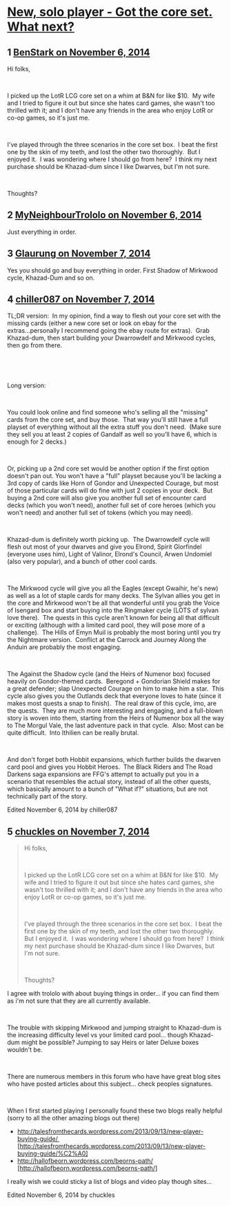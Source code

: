 # [New, solo player - Got the core set. What next?](https://community.fantasyflightgames.com/topic/126556-new-solo-player-got-the-core-set-what-next/)

## 1 [BenStark on November 6, 2014](https://community.fantasyflightgames.com/topic/126556-new-solo-player-got-the-core-set-what-next/?do=findComment&comment=1325074)

Hi folks,

 

I picked up the LotR LCG core set on a whim at B&N for like $10.  My wife and I tried to figure it out but since she hates card games, she wasn't too thrilled with it; and I don't have any friends in the area who enjoy LotR or co-op games, so it's just me.

 

I've played through the three scenarios in the core set box.  I beat the first one by the skin of my teeth, and lost the other two thoroughly.  But I enjoyed it.  I was wondering where I should go from here?  I think my next purchase should be Khazad-dum since I like Dwarves, but I'm not sure.

 

Thoughts?

## 2 [MyNeighbourTrololo on November 6, 2014](https://community.fantasyflightgames.com/topic/126556-new-solo-player-got-the-core-set-what-next/?do=findComment&comment=1325094)

Just everything in order.

## 3 [Glaurung on November 7, 2014](https://community.fantasyflightgames.com/topic/126556-new-solo-player-got-the-core-set-what-next/?do=findComment&comment=1325139)

Yes you should go and buy everything in order. First Shadow of Mirkwood cycle, Khazad-Dum and so on.

## 4 [chiller087 on November 7, 2014](https://community.fantasyflightgames.com/topic/126556-new-solo-player-got-the-core-set-what-next/?do=findComment&comment=1325140)

TL;DR version:  In my opinion, find a way to flesh out your core set with the missing cards (either a new core set or look on ebay for the extras...personally I recommend going the ebay route for extras).  Grab Khazad-dum, then start building your Dwarrowdelf and Mirkwood cycles, then go from there.

 

 

Long version:

 

You could look online and find someone who's selling all the "missing" cards from the core set, and buy those.  That way you'll still have a full playset of everything without all the extra stuff you don't need.  (Make sure they sell you at least 2 copies of Gandalf as well so you'll have 6, which is enough for 2 decks.)

 

Or, picking up a 2nd core set would be another option if the first option doesn't pan out. You won't have a "full" playset because you'll be lacking a 3rd copy of cards like Horn of Gondor and Unexpected Courage, but most of those particular cards will do fine with just 2 copies in your deck.  But buying a 2nd core will also give you another full set of encounter card decks (which you won't need), another full set of core heroes (which you won't need) and another full set of tokens (which you may need).

 

Khazad-dum is definitely worth picking up.  The Dwarrowdelf cycle will flesh out most of your dwarves and give you Elrond, Spirit Glorfindel (everyone uses him), Light of Valinor, Elrond's Council, Arwen Undomiel (also very popular), and a bunch of other cool cards. 

 

The Mirkwood cycle will give you all the Eagles (except Gwaihir, he's new) as well as a lot of staple cards for many decks. The Sylvan allies you get in the core and Mirkwood won't be all that wonderful until you grab the Voice of Isengard box and start buying into the Ringmaker cycle (LOTS of sylvan love there).  The quests in this cycle aren't known for being all that difficult or exciting (although with a limited card pool, they will pose more of a challenge).  The Hills of Emyn Muil is probably the most boring until you try the Nightmare version.  Conflict at the Carrock and Journey Along the Anduin are probably the most engaging.

 

The Against the Shadow cycle (and the Heirs of Numenor box) focused heavily on Gondor-themed cards.  Beregond + Gondorian Shield makes for a great defender; slap Unexpected Courage on him to make him a star.  This cycle also gives you the Outlands deck that everyone loves to hate (since it makes most quests a snap to finish).  The real draw of this cycle, imo, are the quests.  They are much more interesting and engaging, and a full-blown story is woven into them, starting from the Heirs of Numenor box all the way to The Morgul Vale, the last adventure pack in that cycle.  Also: Most can be quite difficult.  Into Ithilien can be really brutal.

 

And don't forget both Hobbit expansions, which further builds the dwarven card pool and gives you Hobbit Heroes.  The Black Riders and The Road Darkens saga expansions are FFG's attempt to actually put you in a scenario that resembles the actual story, instead of all the other quests, which basically amount to a bunch of "What if?" situations, but are not technically part of the story.

Edited November 6, 2014 by chiller087

## 5 [chuckles on November 7, 2014](https://community.fantasyflightgames.com/topic/126556-new-solo-player-got-the-core-set-what-next/?do=findComment&comment=1325174)

> Hi folks,
> 
>  
> 
> I picked up the LotR LCG core set on a whim at B&N for like $10.  My wife and I tried to figure it out but since she hates card games, she wasn't too thrilled with it; and I don't have any friends in the area who enjoy LotR or co-op games, so it's just me.
> 
>  
> 
> I've played through the three scenarios in the core set box.  I beat the first one by the skin of my teeth, and lost the other two thoroughly.  But I enjoyed it.  I was wondering where I should go from here?  I think my next purchase should be Khazad-dum since I like Dwarves, but I'm not sure.
> 
>  
> 
> Thoughts?

I agree with trololo with about buying things in order... if you can find them as i'm not sure that they are all currently available.

 

The trouble with skipping Mirkwood and jumping straight to Khazad-dum is the increasing difficulty level vs your limited card pool... though Khazad-dum might be possible? Jumping to say Heirs or later Deluxe boxes wouldn't be. 

 

There are numerous members in this forum who have have great blog sites who have posted articles about this subject... check peoples signatures.

 

When I first started playing I personally found these two blogs really helpful (sorry to all the other amazing blogs out there) 

 * http://talesfromthecards.wordpress.com/2013/09/13/new-player-buying-guide/  [http://talesfromthecards.wordpress.com/2013/09/13/new-player-buying-guide/%C2%A0]
 * http://hallofbeorn.wordpress.com/beorns-path/ [http://hallofbeorn.wordpress.com/beorns-path/]

I really wish we could sticky a list of blogs and video play though sites... 

Edited November 6, 2014 by chuckles

